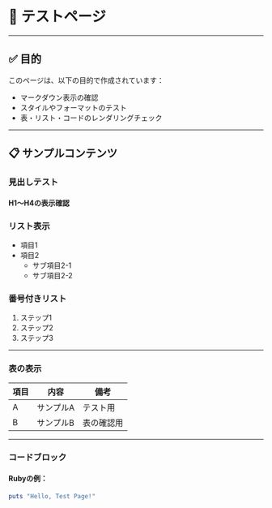 # 🧪 テストページ

---

## ✅ 目的

このページは、以下の目的で作成されています：

- マークダウン表示の確認
- スタイルやフォーマットのテスト
- 表・リスト・コードのレンダリングチェック

---

## 📋 サンプルコンテンツ

### 見出しテスト

#### H1〜H4の表示確認

### リスト表示

- 項目1
- 項目2
    - サブ項目2-1
    - サブ項目2-2

### 番号付きリスト

1. ステップ1
2. ステップ2
3. ステップ3

---

### 表の表示

| 項目 | 内容       | 備考           |
|------|------------|----------------|
| A    | サンプルA  | テスト用       |
| B    | サンプルB  | 表の確認用     |

---

### コードブロック

#### Rubyの例：

```ruby
puts "Hello, Test Page!"
```
